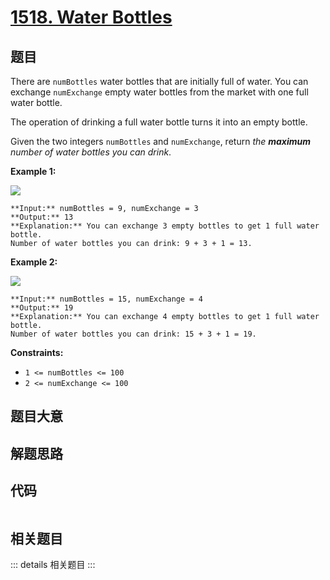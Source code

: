# [1518. Water Bottles](https://leetcode.com/problems/water-bottles)

## 题目

There are `numBottles` water bottles that are initially full of water. You can
exchange `numExchange` empty water bottles from the market with one full water
bottle.

The operation of drinking a full water bottle turns it into an empty bottle.

Given the two integers `numBottles` and `numExchange`, return _the **maximum**
number of water bottles you can drink_.



**Example 1:**

![](https://assets.leetcode.com/uploads/2020/07/01/sample_1_1875.png)

    
    
    **Input:** numBottles = 9, numExchange = 3
    **Output:** 13
    **Explanation:** You can exchange 3 empty bottles to get 1 full water bottle.
    Number of water bottles you can drink: 9 + 3 + 1 = 13.
    

**Example 2:**

![](https://assets.leetcode.com/uploads/2020/07/01/sample_2_1875.png)

    
    
    **Input:** numBottles = 15, numExchange = 4
    **Output:** 19
    **Explanation:** You can exchange 4 empty bottles to get 1 full water bottle. 
    Number of water bottles you can drink: 15 + 3 + 1 = 19.
    



**Constraints:**

  * `1 <= numBottles <= 100`
  * `2 <= numExchange <= 100`


## 题目大意

## 解题思路

## 代码

```javascript

```

## 相关题目

::: details 相关题目
:::
